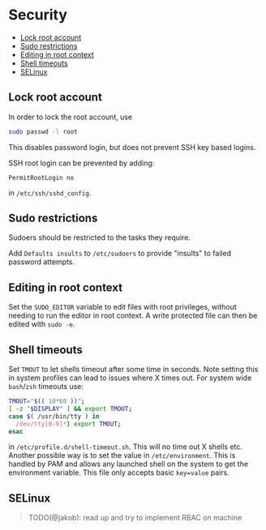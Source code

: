 # Security

<!-- vim-markdown-toc GFM -->

* [Lock root account](#lock-root-account)
* [Sudo restrictions](#sudo-restrictions)
* [Editing in root context](#editing-in-root-context)
* [Shell timeouts](#shell-timeouts)
* [SELinux](#selinux)

<!-- vim-markdown-toc -->

## Lock root account

In order to lock the root account, use

```sh
sudo passwd -l root
```

This disables password login, but does not prevent SSH key based logins.

SSH root login can be prevented by adding:

```
PermitRootLogin no
```

in `/etc/ssh/sshd_config`.

## Sudo restrictions

Sudoers should be restricted to the tasks they require.

Add `Defaults insults` to `/etc/sudoers` to provide "insults" to failed password attempts.

## Editing in root context

Set the `SUDO_EDITOR` variable to edit files with root privileges, without needing to run the editor
in root context. A write protected file can then be edited with `sudo -e`.

## Shell timeouts

Set `TMOUT` to let shells timeout after some time in seconds. Note setting this in system profiles
can lead to issues where X times out. For system wide `bash`/`zsh` timeouts use:

```sh
TMOUT="$(( 10*60 ))";
[ -z "$DISPLAY" ] && export TMOUT;
case $( /usr/bin/tty ) in
  /dev/tty[0-9]*) export TMOUT;
esac
```

in `/etc/profile.d/shell-timeout.sh`. This will no time out X shells etc. Another possible way is to
set the value in `/etc/environment`. This is handled by PAM and allows any launched shell on the
system to get the environment variable. This file only accepts basic `key=value` pairs.

## SELinux

> TODO(@jakob): read up and try to implement RBAC on machine
